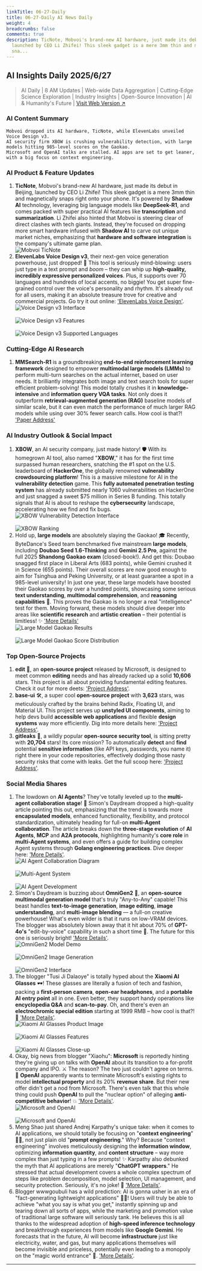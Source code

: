 ```yaml
---
linkTitle: 06-27-Daily
title: 06-27-Daily AI News Daily
weight: 4
breadcrumbs: false
comments: true
description: TicNote, Mobvoi's brand-new AI hardware, just made its debut in Beijing,
  launched by CEO Li Zhifei! This sleek gadget is a mere 3mm thin and magnetically
  sna...
---
```

## AI Insights Daily 2025/6/27

> AI Daily | 8 AM Updates | Web-wide Data Aggregation | Cutting-Edge Science Exploration | Industry Insights | Open-Source Innovation | AI & Humanity's Future | [Visit Web Version ↗️](https://yuansiwang.netlify.app/)

### AI Content Summary

```
Mobvoi dropped its AI hardware, TicNote, while ElevenLabs unveiled Voice Design v3.
AI security firm XBOW is crushing vulnerability detection, with large models hitting 985-level scores on the Gaokao.
Microsoft and OpenAI talks are stalled. AI apps are set to get leaner, with a big focus on context engineering.
```

### AI Product & Feature Updates
1.  **TicNote**, Mobvoi's brand-new AI hardware, just made its debut in Beijing, launched by CEO Li Zhifei! This sleek gadget is a mere 3mm thin and magnetically snaps right onto your phone. It's powered by **Shadow AI** technology, leveraging big language models like **DeepSeek-R1**, and comes packed with super practical AI features like **transcription** and **summarization**. Li Zhifei also hinted that Mobvoi is steering clear of direct clashes with tech giants. Instead, they're focused on dropping more smart hardware infused with **Shadow AI** to carve out unique market niches, emphasizing that **hardware and software integration** is the company's ultimate game plan.
    <br/> ![Mobvoi TicNote](https://cdn.jsdmirror.com/gh/justlovemaki/imagehub@main/images/2025/07/news_01k023n53ees7v5cmytgxfcag2.avif) <br/>
2.  **ElevenLabs Voice Design v3**, their next-gen voice generation powerhouse, just dropped! 🚀 This tool is seriously mind-blowing: users just type in a text prompt and *boom* – they can whip up **high-quality, incredibly expressive personalized voices**. Plus, it supports over 70 languages and hundreds of local accents, no biggie! You get super fine-grained control over the voice's personality and rhythm. It's already out for all users, making it an absolute treasure trove for creative and commercial projects. Go try it out online: ['ElevenLabs Voice Design'](https://elevenlabs.io/voice-design).
    <br/> ![Voice Design v3 Interface](https://cdn.jsdmirror.com/gh/justlovemaki/imagehub@main/images/2025/07/news_01k023nhz6ftkr4a70nxn0e8sp.avif) <br/>
    <br/> ![Voice Design v3 Features](https://cdn.jsdmirror.com/gh/justlovemaki/imagehub@main/images/2025/07/news_01k023nnhge619f9y0cqhxcww1.avif) <br/>
    <br/> ![Voice Design v3 Supported Languages](https://cdn.jsdmirror.com/gh/justlovemaki/imagehub@main/images/2025/07/news_01k023nry6f7q8g1rnr1dv58tn.avif) <br/>

### Cutting-Edge AI Research
1.  **MMSearch-R1** is a groundbreaking **end-to-end reinforcement learning framework** designed to empower **multimodal large models (LMMs)** to perform multi-turn searches on the actual internet, based on user needs. It brilliantly integrates both image and text search tools for super efficient problem-solving! This model totally crushes it in **knowledge-intensive** and **information query VQA tasks**. Not only does it outperform **retrieval-augmented generation (RAG)** baseline models of similar scale, but it can even match the performance of much larger RAG models while using over 30% fewer search calls. How cool is that?! ['Paper Address'](https://arxiv.org/abs/2506.20670)

### AI Industry Outlook & Social Impact
1.  **XBOW**, an AI security company, just made history! 🛡️ With its homegrown AI tool, also named "**XBOW**," it has for the first time surpassed human researchers, snatching the #1 spot on the U.S. leaderboard of **HackerOne**, the globally renowned **vulnerability crowdsourcing platform**! This is a massive milestone for AI in the **vulnerability detection** game. This **fully automated penetration testing system** has already submitted nearly 1060 vulnerabilities on HackerOne and just snagged a sweet $75 million in Series B funding. This totally signals that AI is about to reshape the **cybersecurity** landscape, accelerating how we find and fix bugs.
    <br/> ![XBOW Vulnerability Detection Interface](https://cdn.jsdmirror.com/gh/justlovemaki/imagehub@main/images/2025/07/news_01k023nvg9fsbtz91txd5t4mwr.avif) <br/>
    <br/> ![XBOW Ranking](https://cdn.jsdmirror.com/gh/justlovemaki/imagehub@main/images/2025/07/news_01k023nymkeyj92ydanjtbn4tx.avif) <br/>
2.  Hold up, **large models** are absolutely slaying the Gaokao! 🎓 Recently, ByteDance's Seed team benchmarked five mainstream **large models**, including **Doubao Seed 1.6-Thinking** and **Gemini 2.5 Pro**, against the full 2025 **Shandong Gaokao exam** (closed-book!). And get this: Doubao snagged first place in Liberal Arts (683 points), while Gemini crushed it in Science (655 points). Their overall scores are now good enough to aim for Tsinghua and Peking University, or at least guarantee a spot in a 985-level university! In just one year, these large models have boosted their Gaokao scores by over a hundred points, showcasing some serious **text understanding**, **multimodal comprehension**, and **reasoning capabilities** 🚀. This proves the Gaokao is no longer a real "intelligence" test for them. Moving forward, these models should dive deeper into areas like **scientific research** and **artistic creation** – their potential is limitless! ✨ ['More Details'](https://www.jiqizhixin.com/articles/2025-06-26-12)
    <br/> ![Large Model Gaokao Results](https://cdn.jsdmirror.com/gh/justlovemaki/imagehub@main/images/2025/07/news_01k023p233ecjr137va4tyra2t.avif) <br/>
    <br/> ![Large Model Gaokao Score Distribution](https://cdn.jsdmirror.com/gh/justlovemaki/imagehub@main/images/2025/07/news_01k023p5zhfzz8dm05gy0ypjfn.avif) <br/>

### Top Open-Source Projects
1.  **edit** 📝, an **open-source project** released by Microsoft, is designed to meet common **editing** needs and has already racked up a solid **10,606** stars. This project is all about providing fundamental editing features. Check it out for more deets: ['Project Address'](https://github.com/microsoft/edit).
2.  **base-ui** 🛠️, a super cool **open-source project** with **3,623** stars, was meticulously crafted by the brains behind Radix, Floating UI, and Material UI. This project serves up **unstyled UI components**, aiming to help devs build **accessible web applications** and flexible **design systems** way more efficiently. Dig into more details here: ['Project Address'](https://github.com/mui/base-ui).
3.  **gitleaks** 🔑, a wildly popular **open-source security tool**, is sitting pretty with **20,704** stars! Its core mission? To automatically **detect** and **find** potential **sensitive information** (like API keys, passwords, you name it) right there in your code repositories, effectively dodging those nasty security risks that come with leaks. Get the full scoop here: ['Project Address'](https://github.com/gitleaks/gitleaks).

### Social Media Shares
1.  The lowdown on **AI Agents**? They've totally leveled up to the **multi-agent collaboration stage**! 🤖 Simon's Daydream dropped a high-quality article pointing this out, emphasizing that the trend is towards more **encapsulated models**, enhanced functionality, flexibility, and protocol standardization, ultimately heading for full-on **multi-Agent collaboration**. The article breaks down the **three-stage evolution** of **AI Agents**, **MCP** and **A2A protocols**, highlighting humanity's **core role** in **multi-Agent systems**, and even offers a guide for building complex Agent systems through **Golang engineering practices**. Dive deeper here: ['More Details'](https://m.okjike.com/originalPosts/685d58d062739eeda3b9d838).
    <br/> ![AI Agent Collaboration Diagram](https://cdnv2.ruguoapp.com/Fu9_NrDOl23BPTkVMqCuo11qNhYQv3.jpg) <br/>
    <br/> ![Multi-Agent System](https://cdnv2.ruguoapp.com/Fkej5CodNU5eYZ0QvY6GUlRbLWSZv3.jpg) <br/>
    <br/> ![AI Agent Development](https://cdnv2.ruguoapp.com/FllJQZ_kio0pQNa11CUfnPvOhWbOv3.jpg) <br/>
2.  Simon's Daydream is buzzing about **OmniGen2** 🎨, an **open-source multimodal generation model** that's truly "Any-to-Any" capable! This beast handles **text-to-image generation**, **image editing**, **image understanding**, and **multi-image blending** — a full-on creative powerhouse! What's even wilder is that it runs on low-VRAM devices. The blogger was absolutely blown away that it hit about 70% of **GPT-4o's** "edit-by-voice" capability in such a short time 🤯. The future for this one is seriously bright! ['More Details'](https://m.okjike.com/originalPosts/685d56339c2e39aa22e64bbb).
    <br/> ![OmniGen2 Model Demo](https://cdnv2.ruguoapp.com/ltYbExXHHBX6-IiH6poCRt4V6YHWv3.png) <br/>
    <br/> ![OmniGen2 Image Generation](https://cdnv2.ruguoapp.com/ljDKpsINlzylflPcueaB7KC5dTqSv3.png) <br/>
    <br/> ![OmniGen2 Interface](https://cdnv2.ruguoapp.com/ls34LcFxuRD1Baz2eGvajo2pvO52v3.jpg) <br/>
3.  The blogger "Tusi Ji Dalaoye" is totally hyped about the **Xiaomi AI Glasses** 🕶️! These glasses are literally a fusion of tech and fashion, packing a **first-person camera**, **open-ear headphones**, and a **portable AI entry point** all in one. Even better, they support handy operations like **encyclopedia Q&A** and **scan-to-pay**. Oh, and there's even an **electrochromic special edition** starting at 1999 RMB – how cool is that?! 💸 ['More Details'](https://m.okjike.com/originalPosts/685d40dbadecea032f68a102).
    <br/> ![Xiaomi AI Glasses Product Image](https://cdnv2.ruguoapp.com/FiYt7G4BWf7RKS6v7g6lhoD0c0CUv3.jpg) <br/>
    <br/> ![Xiaomi AI Glasses Features](https://cdnv2.ruguoapp.com/Fp8KaIdLbsz62uQfat1l48cKg77Kv3.jpg) <br/>
    <br/> ![Xiaomi AI Glasses Close-up](https://cdnv2.ruguoapp.com/FikgmCpcfMiwXeahMtlwT5OC9oaJv3.jpg) <br/>
4.  Okay, big news from blogger "Xiaohu": **Microsoft** is reportedly hinting they're giving up on talks with **OpenAI** about its transition to a for-profit company and IPO. ⚔️ The reason? The two just couldn't agree on terms. 🤔 **OpenAI** apparently wants to terminate Microsoft's existing rights to model **intellectual property** and its 20% **revenue share**. But their new offer didn't get a nod from Microsoft. There's even talk that this whole thing could push **OpenAI** to pull the "nuclear option" of alleging **anti-competitive behavior**! 💥 ['More Details'](https://x.com/imxiaohu/status/1938130680636182595).
    <br/> ![Microsoft and OpenAI](https://cdn.jsdmirror.com/gh/justlovemaki/imagehub@main/images/2025/07/news_01k023p9s2evzt9k5qbgrj1e6a.avif) <br/>
    <br/> ![Microsoft and OpenAI](https://cdn.jsdmirror.com/gh/justlovemaki/imagehub@main/images/2025/07/news_01k023pe11fx99zf5pmq4kvd5q.avif) <br/>
5.  Meng Shao just shared Andrej Karpathy's unique take: when it comes to AI applications, we should totally be focusing on "**context engineering**" 🧠💡, not just plain old "**prompt engineering**." Why? Because "context engineering" involves meticulously designing the **information window**, optimizing **information quantity**, and **content structure** – way more complex than just typing in a few prompts! ✨ Karpathy also debunked the myth that AI applications are merely "**ChatGPT wrappers**." He stressed that actual development covers a whole complex spectrum of steps like problem decomposition, model selection, UI management, and security protection. Seriously, it's no joke! 💪 ['More Details'](https://x.com/shao__meng/status/1938120617494253712).
6.  Blogger wwwgoubuli has a wild prediction: AI is gonna usher in an era of "fact-generating lightweight applications" 🔮🚀! Users will truly be able to achieve "what you say is what you get," instantly spinning up and tearing down all sorts of apps, while the marketing and promotion value of traditional large software will seriously tank. He believes this is all thanks to the widespread adoption of **high-speed inference technology** and breakthrough experiences from models like **Google Gemini**. He forecasts that in the future, AI will become **infrastructure** just like electricity, water, and gas, but many applications themselves will become invisible and priceless, potentially even leading to a monopoly on the "magic world entrance" 🌌. ['More Details'](https://x.com/wwwgoubuli/status/1938082798973096160).

---